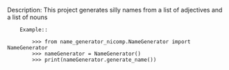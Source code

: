 Description: This project generates silly names from a list of adjectives and a list of nouns
        
        Example::
        
            >>> from name_generator_nicomp.NameGenerator import NameGenerator
            >>> nameGenerator = NameGenerator()
            >>> print(nameGenerator.generate_name())
        
        
        

